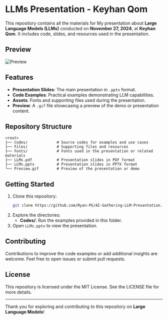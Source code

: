# LLMs Presentation - Keyhan Qom

This repository contains all the materials for My presentation about **Large Language Models (LLMs)**  conducted on **November 27, 2024**, at **Keyhan Qom**. It includes code, slides, and resources used in the presentation.

## Preview

![Preview](Preview.gif)

## Features

- **Presentation Slides**: The main presentation in `.pptx` format.
- **Code Examples**: Practical examples demonstrating LLM capabilities.
- **Assets**: Fonts and supporting files used during the presentation.
- **Preview**: A `.gif` file showcasing a preview of the demo or presentation content.

## Repository Structure

```plaintext
<root>
├── Codes/             # Source codes for examples and use cases
├── Files/             # Supporting files and resources
├── Fonts/             # Fonts used in the presentation or related materials
├── LLMs.pdf           # Presentation slides in PDF format
├── LLMs.pptx          # Presentation slides in PPTX format
└── Preview.gif        # Preview of the presentation or demo
```

## Getting Started

1. Clone this repository:
   ```bash
   git clone https://github.com/Ryan-PG/AI-Gathering-LLM-Presentation.git
   ```
2. Explore the directories:
   - **Codes/**: Run the examples provided in this folder.
3. Open `LLMs.pptx` to view the presentation.

## Contributing

Contributions to improve the code examples or add additional insights are welcome. Feel free to open issues or submit pull requests.

## License

This repository is licensed under the MIT License. See the LICENSE file for more details.

---

Thank you for exploring and contributing to this repository on **Large Language Models**!
